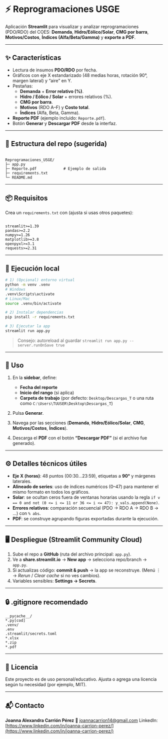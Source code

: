 
# ⚡ Reprogramaciones USGE

Aplicación **Streamlit** para visualizar y analizar reprogramaciones (PDO/RDO) del COES: **Demanda**, **Hidro/Eólico/Solar**, **CMG por barra**, **Motivos/Costos**, **Índices (Alfa/Beta/Gamma)** y **exporte a PDF**.

---

## ✨ Características
- Lectura de insumos **PDO/RDO** por fecha.
- Gráficos con eje X estandarizado (48 medias horas, rotación 90°, margen lateral) y “aire” en Y.
- Pestañas:
  - **Demanda** + **Error relativo (%)**.
  - **Hidro / Eólico / Solar** + errores relativos (%).
  - **CMG por barra**.
  - **Motivos** (RDO A–F) y **Costo total**.
  - **Índices** (Alfa, Beta, Gamma).
- **Reporte PDF** (ejemplo incluido: `Reporte.pdf`).
- Botón **Generar** y **Descargar PDF** desde la interfaz.

---

## 🧱 Estructura del repo (sugerida)
```

Reprogramaciones_USGE/
├─ app.py
├─ Reporte.pdf            # Ejemplo de salida
├─ requirements.txt
└─ README.md

```

---

## 📦 Requisitos
Crea un `requirements.txt` con (ajusta si usas otros paquetes):
```

streamlit>=1.39
pandas>=2.2
numpy>=1.26
matplotlib>=3.8
openpyxl>=3.1
requests>=2.31

````

---

## 🚀 Ejecución local
```bash
# 1) (Opcional) entorno virtual
python -m venv .venv
# Windows
.venv\Scripts\activate
# Linux/Mac
source .venv/bin/activate

# 2) Instalar dependencias
pip install -r requirements.txt

# 3) Ejecutar la app
streamlit run app.py
````

> Consejo: autoreload al guardar
> `streamlit run app.py --server.runOnSave true`

---

## 🧩 Uso

1. En la **sidebar**, define:

   * **Fecha del reporte**
   * **Inicio del rango** (si aplica)
   * **Carpeta de trabajo** (por defecto: `Desktop/Descargas_T` o una ruta como `C:\Users\TUUSER\Desktop\Descargas_T`)
2. Pulsa **Generar**.
3. Navega por las secciones (**Demanda**, **Hidro/Eólico/Solar**, **CMG**, **Motivos/Costos**, **Índices**).
4. Descarga el **PDF** con el botón **“Descargar PDF”** (si el archivo fue generado).

---

## ⚙️ Detalles técnicos útiles

* **Eje X (horas)**: 48 puntos (00:30…23:59), etiquetas a **90°** y márgenes laterales.
* **Alineado de series**: uso de índices numéricos (0–47) para mantener el mismo formato en todos los gráficos.
* **Solar**: se ocultan ceros fuera de ventanas horarias usando la regla
  `if v == 0 and not (0 <= i <= 11 or 36 <= i <= 47): y_vals.append(None)`.
* **Errores relativos**: comparación secuencial (PDO → RDO A → RDO B → …) con `% abs`.
* **PDF**: se construye agrupando figuras exportadas durante la ejecución.

---

## 🖥️ Despliegue (Streamlit Community Cloud)

1. Sube el repo a **GitHub** (ruta del archivo principal: `app.py`).
2. Ve a **share.streamlit.io** → **New app** → selecciona repo/branch → `app.py`.
3. Si actualizas código: **commit & push** → la app se reconstruye. (Menú ⋮ → *Rerun* / *Clear cache* si no ves cambios).
4. Variables sensibles: **Settings → Secrets**.

---

## 🔒 .gitignore recomendado

```
__pycache__/
*.py[cod]
.venv/
.env
.streamlit/secrets.toml
*.xlsx
*.zip
*.pdf
```

---

## 📄 Licencia

Este proyecto es de uso personal/educativo. Ajusta o agrega una licencia según tu necesidad (por ejemplo, MIT).

---

## 📬 Contacto

**Joanna Alexandra Carrión Pérez**
📧 [joannacarrion14@gmail.com](mailto:joannacarrion14@gmail.com)
LinkedIn: [https://www.linkedin.com/in/joanna-carrion-perez/](https://www.linkedin.com/in/joanna-carrion-perez/)

```
```
